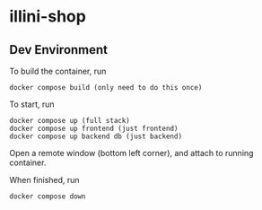 # illini-shop

## Dev Environment

To build the container, run
```
docker compose build (only need to do this once)
```

To start, run 
```
docker compose up (full stack)
docker compose up frontend (just frontend)
docker compose up backend db (just backend)
```
Open a remote window (bottom left corner), and attach to running container.

When finished, run
```
docker compose down
```
